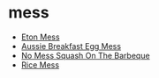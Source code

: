 # mess

 * [Eton Mess](../index/e/eton-mess-103204.json)
 * [Aussie Breakfast Egg Mess](../index/a/aussie-breakfast-egg-mess.json)
 * [No Mess Squash On The Barbeque](../index/n/no-mess-squash-on-the-barbeque.json)
 * [Rice Mess](../index/r/rice-mess.json)
